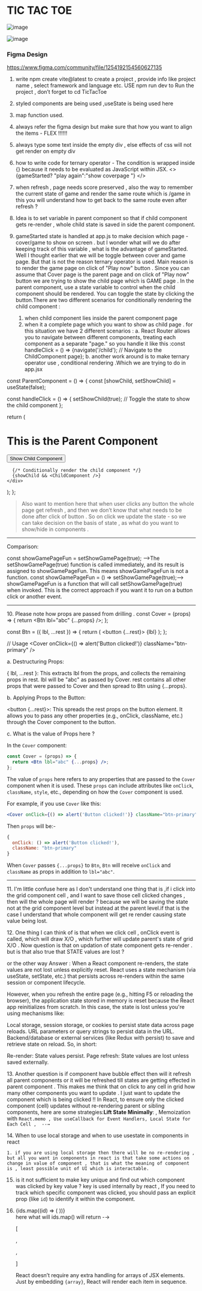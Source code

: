 # TIC TAC TOE

 ![image](https://github.com/user-attachments/assets/10b147f6-fc99-4592-805a-cdcf6bb0cc20)

 ![image](https://github.com/user-attachments/assets/6c026352-7021-412c-b466-5eb2f22faba7)



### Figma Design

https://www.figma.com/community/file/1254192154560627135







1. write npm create vite@latest to create a project , provide info like project name , select framework and language etc. USE npm run dev to Run the project , don’t forget to cd TicTacToe
2. styled components are being used ,useState is being used here
3. map function used.
4. always refer the figma design but make sure that how you want to align the items - FLEX !!!!!!
5. always type some text inside the empty div , else effects of css will not get render on  empty div
6. how to write code for ternary operator - The condition is wrapped inside {} because it needs to be evaluated as JavaScript within JSX.
   <>
   {gameStarted?   "play again":"show coverpage "}
   </>
7. when refresh , page needs score preserved , also the way to remember the current state of game and render the same route which is /game
   in this you will understand how to get back to the same route even after refresh  ?
8. Idea is to set variable in parent component so that if child component gets re-render , whole child state is saved in side the parent component.
9. gameStarted state is handled at app.js to make decision which page - cover/game to show on screen . but I wonder what will we do after keeping track of this variable , what is the advantage of gameStarted.  Well I thought earlier that we will be toggle between cover and game page. But that is not the reason ternary operator is used. Main reason is to render the game page on click of "Play now" button . Since you can assume that Cover page is the parent page and on click of "Play now" button we are trying to show the child page which is GAME page . In the parent component, use a state variable to control when the child component should be rendered. You can toggle the state by clicking the button.There are two different scenarios for conditionally rendering the child component :

   
   1. when child component lies inside the parent component page
   2. when it a complete page which you want to show as child page . for this situation we have 2 different scenarios :
      a. React Router allows you to navigate between different components, treating each component as a separate "page."
      so you handle it like this :const handleClick = () => {navigate('/child'); // Navigate to the ChildComponent page};
      b. another work around is to make ternary operator use , conditional rendering .Which we are trying to do in app.jsx

const ParentComponent = () => {
const \[showChild, setShowChild\] = useState(false);

const handleClick = () => {
setShowChild(true); // Toggle the state to show the child component
};

return (
<div>
<h1>This is the Parent Component</h1>
<button onClick={handleClick}>Show Child Component</button>

```
  {/* Conditionally render the child component */}
  {showChild && <ChildComponent />}
</div>
```

);
};



> Also want to mention here that when user clicks any button the whole page get refresh , and then we don’t know that what needs to be done after click of button . So on click we update the state - so we can take decision on the basis of state , as what do you want to show/hide in components .






________________

Comparison:

const showGamePageFun = setShowGamePage(true);	-->The setShowGamePage(true) function is called immediately, and its result is assigned to showGamePageFun. This means showGamePageFun is not a function.
const showGamePageFun = () => setShowGamePage(true);-->	showGamePageFun is a function that will call setShowGamePage(true) when invoked. This is the correct approach if you want it to run on a button click or another event.








_________________


10\. Please note how props are passed from drilling .
const Cover = (props) => {
return <Btn lbl="abc" {...props} />;
};

const Btn = ({ lbl, ...rest }) => {
return (
<button {...rest}>
{lbl}
</button>
);
};

// Usage
<Cover onClick={() => alert('Button clicked!')} className="btn-primary" />

a. Destructuring Props:

{ lbl, ...rest }: This extracts lbl from the props, and collects the remaining props in rest.
lbl will be "abc" as passed by Cover.
rest contains all other props that were passed to Cover and then spread to Btn using {...props}.

b. Applying Props to the Button:

<button {...rest}>: This spreads the rest props on the button element. It allows you to pass any other properties (e.g., onClick, className, etc.) through the Cover component to the button.

c. What is the value of Props here ?

In the `Cover` component:

```jsx
const Cover = (props) => {
  return <Btn lbl="abc" {...props} />;
};
```

The value of `props` here refers to any properties that are passed to the `Cover` component when it is used. These `props` can include attributes like `onClick`, `className`, `style`, etc., depending on how the `Cover` component is used.

For example, if you use `Cover` like this:

```jsx
<Cover onClick={() => alert('Button clicked!')} className="btn-primary" />
```

Then `props` will be:-

```js
{
  onClick: () => alert('Button clicked!'),
  className: "btn-primary"
}
```

When `Cover` passes `{...props}` to `Btn`, `Btn` will receive `onClick` and `className` as props in addition to `lbl="abc"`.








________________


11\. I'm little confuse here as I don't understand one thing that is ,if i click into the grid component cell , and I want to save those cell clicked changes , then will the whole page will render ? because we will be saving the state not at the grid component level but instead at the parent level.if that is the case I understand that whole component will get re render causing state value being lost.


12\. One thing I can think of is that when we click cell , onClick event is called, which will draw X/O , which further will update parent's state of grid X/O . Now question is that on updation of state component gets re-render . but is that also true that STATE values are lost ?

or the other way
Answer :
When a React component re-renders, the state values are not lost unless explicitly reset. React uses a state mechanism (via useState, setState, etc.) that persists across re-renders within the same session or component lifecycle.

However, when you refresh the entire page (e.g., hitting F5 or reloading the browser), the application state stored in memory is reset because the React app reinitializes from scratch. In this case, the state is lost unless you're using mechanisms like:

Local storage, session storage, or cookies to persist state data across page reloads.
URL parameters or query strings to persist data in the URL.
Backend/database or external services (like Redux with persist) to save and retrieve state on reload.
So, in short:

Re-render: State values persist.
Page refresh: State values are lost unless saved externally.



13\. Another question is if component have bubble effect then will it refresh all parent components or it will be refreshed till states are getting effected in parent component . This makes me think that on click to any cell in grid how many other components you want to update . I just want to update the component which is being clicked !! In React, to ensure only the clicked component (cell) updates without re-rendering parent or sibling components, here are some strategies:**Lift State Minimally**: , Memoization with `React.memo , Use useCallback for Event Handlers, Local State for Each Cell ,  --→ `



14\. When to use  local storage and when to use usestate in components in react

```
1. if you are using local storage then there will be no re-rendering , but all you want in components in react is that take some actions on change in value of component , that is what the meaning of component is , least possible unit of UI which is interactable.
```


15. <MyComponent key={id} id={id} /> is it not sufficient to make key unique and find out which component was clicked by key value ? key is used internally by react , If you need to track which specific component was clicked, you should pass an explicit prop (like `id`) to identify it within the component.
16. <div> {ids.map((id) => ( <MyComponent key={id} id={id} onClick={handleClick} /> ))} </div> here what will ids.map() will return -→ 

    \[

     <MyComponent key={1} id={1} onClick={handleClick} />, 

    <MyComponent key={2} id={2} onClick={handleClick} />, 

    <MyComponent key={3} id={3} onClick={handleClick} /> 

    \]

    React doesn’t require any extra handling for arrays of JSX elements. Just by embedding `{array}`, React will render each item in sequence. 


